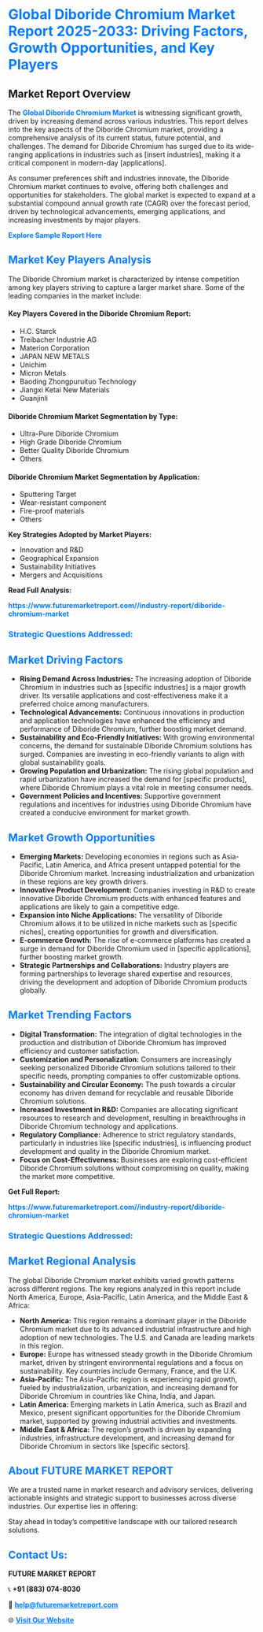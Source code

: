 <h1 style="color: #007BFF;">Global Diboride Chromium Market Report 2025-2033: Driving Factors, Growth Opportunities, and Key Players</h1>

<section id="overview">
<h2>Market Report Overview</h2>
<p>The <a href="https://www.futuremarketreport.com//industry-report/diboride-chromium-market" style="color: #007BFF; text-decoration: none;"><strong>Global Diboride Chromium Market</strong></a> is witnessing significant growth, driven by increasing demand across various industries. This report delves into the key aspects of the Diboride Chromium market, providing a comprehensive analysis of its current status, future potential, and challenges. The demand for Diboride Chromium has surged due to its wide-ranging applications in industries such as [insert industries], making it a critical component in modern-day [applications].</p>
<p>As consumer preferences shift and industries innovate, the Diboride Chromium market continues to evolve, offering both challenges and opportunities for stakeholders. The global market is expected to expand at a substantial compound annual growth rate (CAGR) over the forecast period, driven by technological advancements, emerging applications, and increasing investments by major players.</p>
</section>

<section id="overview">
<p><a href="https://www.futuremarketreport.com//request-sample/reportId=61067" style="color: #007BFF; text-decoration: none;"><strong>Explore Sample Report Here</strong></a></p>
</section>

<section id="key-players">
<h2 style="color: #007BFF;">Market Key Players Analysis</h2>
<p>The Diboride Chromium market is characterized by intense competition among key players striving to capture a larger market share. Some of the leading companies in the market include:</p>
<h4>Key Players Covered in the Diboride Chromium Report:</h4>
<ul><li>H.C. Starck</li><li>Treibacher Industrie AG</li><li>Materion Corporation</li><li>JAPAN NEW METALS</li><li>Unichim</li><li>Micron Metals</li><li>Baoding Zhongpuruituo Technology</li><li>Jiangxi Ketai New Materials</li><li>Guanjinli</li></ul>
<h4>Diboride Chromium Market Segmentation by Type:</h4>
<ul><li>Ultra-Pure Diboride Chromium</li><li>High Grade Diboride Chromium</li><li>Better Quality Diboride Chromium</li><li>Others</li></ul>

<h4>Diboride Chromium Market Segmentation by Application:</h4>
<ul><li>Sputtering Target</li><li>Wear-resistant component</li><li>Fire-proof materials</li><li>Others</li></ul>
<p><strong>Key Strategies Adopted by Market Players:</strong></p>
<ul>
<li>Innovation and R&D</li>
<li>Geographical Expansion</li>
<li>Sustainability Initiatives</li>
<li>Mergers and Acquisitions</li>
</ul>
</section>

<section>
<p><strong>Read Full Analysis: </strong></p><a href="https://www.futuremarketreport.com//industry-report/diboride-chromium-market" style="color: #007BFF; text-decoration: none;"><strong>https://www.futuremarketreport.com//industry-report/diboride-chromium-market</strong></a>
<h3 style="color: #007BFF;">Strategic Questions Addressed:</h3>
</section>

<section id="driving-factors">
<h2 style="color: #007BFF;">Market Driving Factors</h2>
<ul>
<li><strong>Rising Demand Across Industries:</strong> The increasing adoption of Diboride Chromium in industries such as [specific industries] is a major growth driver. Its versatile applications and cost-effectiveness make it a preferred choice among manufacturers.</li>
<li><strong>Technological Advancements:</strong> Continuous innovations in production and application technologies have enhanced the efficiency and performance of Diboride Chromium, further boosting market demand.</li>
<li><strong>Sustainability and Eco-Friendly Initiatives:</strong> With growing environmental concerns, the demand for sustainable Diboride Chromium solutions has surged. Companies are investing in eco-friendly variants to align with global sustainability goals.</li>
<li><strong>Growing Population and Urbanization:</strong> The rising global population and rapid urbanization have increased the demand for [specific products], where Diboride Chromium plays a vital role in meeting consumer needs.</li>
<li><strong>Government Policies and Incentives:</strong> Supportive government regulations and incentives for industries using Diboride Chromium have created a conducive environment for market growth.</li>
</ul>
</section>

<section id="growth-opportunities">
<h2 style="color: #007BFF;">Market Growth Opportunities</h2>
<ul>
<li><strong>Emerging Markets:</strong> Developing economies in regions such as Asia-Pacific, Latin America, and Africa present untapped potential for the Diboride Chromium market. Increasing industrialization and urbanization in these regions are key growth drivers.</li>
<li><strong>Innovative Product Development:</strong> Companies investing in R&D to create innovative Diboride Chromium products with enhanced features and applications are likely to gain a competitive edge.</li>
<li><strong>Expansion into Niche Applications:</strong> The versatility of Diboride Chromium allows it to be utilized in niche markets such as [specific niches], creating opportunities for growth and diversification.</li>
<li><strong>E-commerce Growth:</strong> The rise of e-commerce platforms has created a surge in demand for Diboride Chromium used in [specific applications], further boosting market growth.</li>
<li><strong>Strategic Partnerships and Collaborations:</strong> Industry players are forming partnerships to leverage shared expertise and resources, driving the development and adoption of Diboride Chromium products globally.</li>
</ul>
</section>

<section id="trending-factors">
<h2 style="color: #007BFF;">Market Trending Factors</h2>
<ul>
<li><strong>Digital Transformation:</strong> The integration of digital technologies in the production and distribution of Diboride Chromium has improved efficiency and customer satisfaction.</li>
<li><strong>Customization and Personalization:</strong> Consumers are increasingly seeking personalized Diboride Chromium solutions tailored to their specific needs, prompting companies to offer customizable options.</li>
<li><strong>Sustainability and Circular Economy:</strong> The push towards a circular economy has driven demand for recyclable and reusable Diboride Chromium solutions.</li>
<li><strong>Increased Investment in R&D:</strong> Companies are allocating significant resources to research and development, resulting in breakthroughs in Diboride Chromium technology and applications.</li>
<li><strong>Regulatory Compliance:</strong> Adherence to strict regulatory standards, particularly in industries like [specific industries], is influencing product development and quality in the Diboride Chromium market.</li>
<li><strong>Focus on Cost-Effectiveness:</strong> Businesses are exploring cost-efficient Diboride Chromium solutions without compromising on quality, making the market more competitive.</li>
</ul>
</section>

<section>
<p><strong>Get Full Report: </strong></p><a href="https://www.futuremarketreport.com//industry-report/diboride-chromium-market" style="color: #007BFF; text-decoration: none;"><strong>https://www.futuremarketreport.com//industry-report/diboride-chromium-market</strong></a>
<h3 style="color: #007BFF;">Strategic Questions Addressed:</h3>
</section>


<section id="regional-analysis">
<h2 style="color: #007BFF;">Market Regional Analysis</h2>
<p>The global Diboride Chromium market exhibits varied growth patterns across different regions. The key regions analyzed in this report include North America, Europe, Asia-Pacific, Latin America, and the Middle East & Africa:</p>
<ul>
<li><strong>North America:</strong> This region remains a dominant player in the Diboride Chromium market due to its advanced industrial infrastructure and high adoption of new technologies. The U.S. and Canada are leading markets in this region.</li>
<li><strong>Europe:</strong> Europe has witnessed steady growth in the Diboride Chromium market, driven by stringent environmental regulations and a focus on sustainability. Key countries include Germany, France, and the U.K.</li>
<li><strong>Asia-Pacific:</strong> The Asia-Pacific region is experiencing rapid growth, fueled by industrialization, urbanization, and increasing demand for Diboride Chromium in countries like China, India, and Japan.</li>
<li><strong>Latin America:</strong> Emerging markets in Latin America, such as Brazil and Mexico, present significant opportunities for the Diboride Chromium market, supported by growing industrial activities and investments.</li>
<li><strong>Middle East & Africa:</strong> The region’s growth is driven by expanding industries, infrastructure development, and increasing demand for Diboride Chromium in sectors like [specific sectors].</li>
</ul>
</section>

<footer>
<h2 style="color: #007BFF;">About FUTURE MARKET REPORT</h2>
<p>We are a trusted name in market research and advisory services, delivering actionable insights and strategic support to businesses across diverse industries. Our expertise lies in offering:</p>

<p>Stay ahead in today’s competitive landscape with our tailored research solutions.</p>

<h2 style="color: #007BFF;">Contact Us:</h2>
<p><strong>FUTURE MARKET REPORT</strong></p>
<p>📞 <strong>+91 (883) 074-8030</strong></p>
<p>📧 <strong><a href="mailto:help@futuremarketreport.com" style="color: #007BFF;">help@futuremarketreport.com</a></strong></p>
<p>🌐 <strong><a href="https://www.futuremarketreport.com/" style="color: #007BFF;">Visit Our Website</a></strong></p>
</footer>